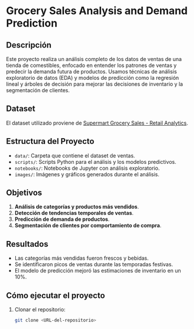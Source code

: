 # Grocery Sales Analysis and Demand Prediction

## Descripción
Este proyecto realiza un análisis completo de los datos de ventas de una tienda de comestibles, enfocado en entender los patrones de ventas y predecir la demanda futura de productos. Usamos técnicas de análisis exploratorio de datos (EDA) y modelos de predicción como la regresión lineal y árboles de decisión para mejorar las decisiones de inventario y la segmentación de clientes.

## Dataset
El dataset utilizado proviene de [Supermart Grocery Sales - Retail Analytics](https://www.kaggle.com/datasets/mohamedharris/supermart-grocery-sales-retail-analytics-dataset).

## Estructura del Proyecto
- `data/`: Carpeta que contiene el dataset de ventas.
- `scripts/`: Scripts Python para el análisis y los modelos predictivos.
- `notebooks/`: Notebooks de Jupyter con análisis exploratorio.
- `images/`: Imágenes y gráficos generados durante el análisis.

## Objetivos
1. **Análisis de categorías y productos más vendidos**.
2. **Detección de tendencias temporales de ventas**.
3. **Predicción de demanda de productos**.
4. **Segmentación de clientes por comportamiento de compra**.

## Resultados
- Las categorías más vendidas fueron frescos y bebidas.
- Se identificaron picos de ventas durante las temporadas festivas.
- El modelo de predicción mejoró las estimaciones de inventario en un 10%.

## Cómo ejecutar el proyecto
1. Clonar el repositorio:
   ```bash
   git clone <URL-del-repositorio>
